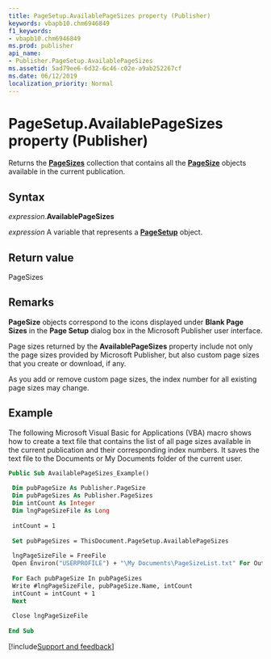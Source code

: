 ```yaml
---
title: PageSetup.AvailablePageSizes property (Publisher)
keywords: vbapb10.chm6946849
f1_keywords:
- vbapb10.chm6946849
ms.prod: publisher
api_name:
- Publisher.PageSetup.AvailablePageSizes
ms.assetid: 5ad79ee6-6d32-6c46-c02e-a9ab252267cf
ms.date: 06/12/2019
localization_priority: Normal
---
```



# PageSetup.AvailablePageSizes property (Publisher)

Returns the **[PageSizes](publisher.pagesizes.md)** collection that contains all the **[PageSize](Publisher.PageSize.md)** objects available in the current publication.


## Syntax

_expression_.**AvailablePageSizes**

_expression_ A variable that represents a **[PageSetup](Publisher.PageSetup.md)** object.


## Return value

PageSizes


## Remarks

**PageSize** objects correspond to the icons displayed under **Blank Page Sizes** in the **Page Setup** dialog box in the Microsoft Publisher user interface.

Page sizes returned by the **AvailablePageSizes** property include not only the page sizes provided by Microsoft Publisher, but also custom page sizes that you create or download, if any.

As you add or remove custom page sizes, the index number for all existing page sizes may change. 


## Example

The following Microsoft Visual Basic for Applications (VBA) macro shows how to create a text file that contains the list of all page sizes available in the current publication and their corresponding index numbers. It saves the text file to the Documents or My Documents folder of the current user.

```vb
Public Sub AvailablePageSizes_Example() 
 
 Dim pubPageSize As Publisher.PageSize 
 Dim pubPageSizes As Publisher.PageSizes 
 Dim intCount As Integer 
 Dim lngPageSizeFile As Long 
 
 intCount = 1 
 
 Set pubPageSizes = ThisDocument.PageSetup.AvailablePageSizes 
 
 lngPageSizeFile = FreeFile 
 Open Environ("USERPROFILE") + "\My Documents\PageSizeList.txt" For Output Access Write As lngPageSizeFile 
 
 For Each pubPageSize In pubPageSizes 
 Write #lngPageSizeFile, pubPageSize.Name, intCount 
 intCount = intCount + 1 
 Next 
 
 Close lngPageSizeFile 
 
End Sub
```

[!include[Support and feedback](~/includes/feedback-boilerplate.md)]